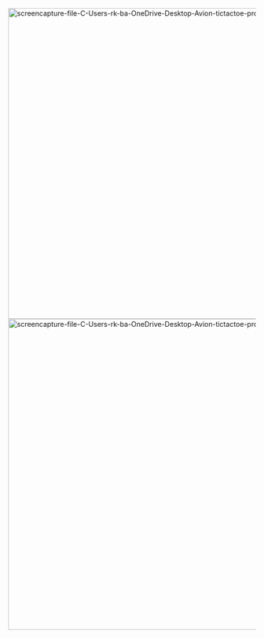 <img width="1426" height="633" alt="screencapture-file-C-Users-rk-ba-OneDrive-Desktop-Avion-tictactoe-project-index-html-2025-08-07-02_17_30" src="https://github.com/user-attachments/assets/9ddacc3b-502d-43a4-a6c4-6573ceb36bff" />
<img width="1426" height="633" alt="screencapture-file-C-Users-rk-ba-OneDrive-Desktop-Avion-tictactoe-project-index-html-2025-08-07-02_17_41" src="https://github.com/user-attachments/assets/81ac120c-be9a-48f1-b8d0-569b8a7d3d3f" />
